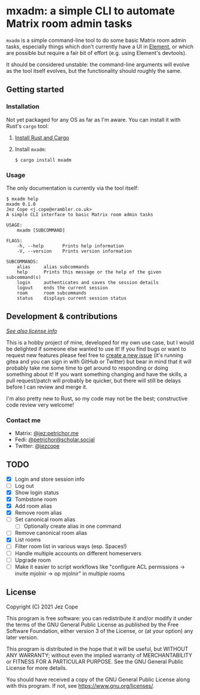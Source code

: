 # mxadm: a simple CLI to automate Matrix room admin tasks

`mxadm` is a simple command-line tool
to do some basic Matrix room admin tasks,
especially things which don't currently have a UI in [Element][],
or which are possible but require a fair bit of effort
(e.g. using Element's devtools).

[Element]: https://matrix.org/docs/projects/client/element

It should be considered unstable:
the command-line arguments will evolve
as the tool itself evolves,
but the functionality should roughly the same.

## Getting started

### Installation

Not yet packaged for any OS as far as I'm aware.
You can install it with Rust's `cargo` tool:

1. [Install Rust and Cargo](https://doc.rust-lang.org/cargo/getting-started/installation.html)
2. Install `mxadm`:

   ``` shellsession
   $ cargo install mxadm
   ```

### Usage

The only documentation is currently via the tool itself:

``` shellsession
$ mxadm help
mxadm 0.1.0
Jez Cope <j.cope@erambler.co.uk>
A simple CLI interface to basic Matrix room admin tasks

USAGE:
    mxadm [SUBCOMMAND]

FLAGS:
    -h, --help       Prints help information
    -V, --version    Prints version information

SUBCOMMANDS:
    alias     alias subcommands
    help      Prints this message or the help of the given subcommand(s)
    login     authenticates and saves the session details
    logout    ends the current session
    room      room subcommands
    status    displays current session status
```

## Development & contributions

[_See also license info_](#license)

This is a hobby project of mine,
developed for my own use case,
but I would be delighted if someone else wanted to use it!
If you find bugs or want to request new features
please feel free to [create a new issue](https://tildegit.org/petrichor/mxadm/issues/new)
(it's running gitea and you can sign in with GitHub or Twitter)
but bear in mind that it will probably take me some time
to get around to responding or doing something about it!
If you want something changing and have the skills,
a pull request/patch will probably be quicker,
but there will still be delays before I can review and merge it.

I'm also pretty new to Rust,
so my code may not be the best;
constructive code review very welcome!

### Contact me

- Matrix: [@jez:petrichor.me](https://matrix.to/#/@jez:petrichor.me)
- Fedi: [@petrichor@scholar.social](https://scholar.social/@petrichor)
- Twitter: [@jezcope](https://twitter.com/jezcope)

## TODO

- [x] Login and store session info
- [ ] Log out
- [x] Show login status
- [x] Tombstone room
- [x] Add room alias
- [x] Remove room alias
- [ ] Set canonical room alias
    - [ ] Optionally create alias in one command
- [ ] Remove canonical room alias
- [x] List rooms
- [ ] Filter room list in various ways (esp. Spaces!)
- [ ] Handle multiple accounts on different homeservers
- [ ] Upgrade room
- [ ] Make it easier to script workflows like "configure ACL permissions -> invite mjolnir -> op mjolnir" in multiple rooms

## License
 
Copyright (C) 2021 Jez Cope

This program is free software: you can redistribute it and/or modify
it under the terms of the GNU General Public License as published by
the Free Software Foundation, either version 3 of the License, or
(at your option) any later version.

This program is distributed in the hope that it will be useful,
but WITHOUT ANY WARRANTY; without even the implied warranty of
MERCHANTABILITY or FITNESS FOR A PARTICULAR PURPOSE.  See the
GNU General Public License for more details.

You should have received a copy of the GNU General Public License
along with this program.  If not, see <https://www.gnu.org/licenses/>.   
